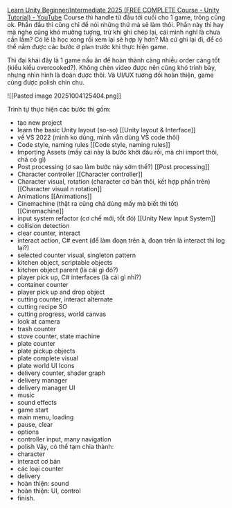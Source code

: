 [Learn Unity Beginner/Intermediate 2025 (FREE COMPLETE Course - Unity Tutorial) - YouTube](https://www.youtube.com/watch?v=AmGSEH7QcDg&t=5s)
Course thì handle từ đầu tới cuối cho 1 game, trông cũng ok. Phần đầu thì cũng chỉ để nói những thứ mà sẽ làm thôi. Phần này thì hay mà nghe cũng khó mường tượng, trừ khi ghi chép lại, cái mình nghĩ là chưa cần lắm? Có lẽ là học xong rồi xem lại sẽ hợp lý hơn? Mà cứ ghi lại đi, để có thể nắm được các bước ở plan trước khi thực hiện game.

Thì đại khái đây là 1 game nấu ăn để hoàn thành càng nhiều order càng tốt (kiểu kiểu overcooked?). Không chèn video được nên cũng khó trình bày, nhưng nhìn hình là đoán được thôi. Và UI/UX tương đối hoàn thiện, game cũng được polish chỉn chu.

![[Pasted image 20251004125404.png]]

Trình tự thực hiện các bước thì gồm:
+ tạo new project
+ learn the basic Unity layout (so-so) [[Unity layout & Interface]]
+ về VS 2022 (mình ko dùng, mình vẫn dùng VS code thôi)
+ Code style, naming rules [[Code style, naming rules]]
+ Importing Assets (mấy cái này là bước khởi đầu rồi, mà chỉ import thôi, chả có gì)
+ Post processing (ơ sao làm bước này sớm thế?) [[Post processing]]
+ Character controller [[Character controller]]
+ Character visual, rotation (character cơ bản thôi, kết hợp phần trên) [[Character visual n rotation]]
+ Animations [[Animations]]
+ Cinemachine (thật ra cũng chả dùng mấy mà biết thì tốt) [[Cinemachine]]
+ input system refactor (cơ chế mới, tốt đó) [[Unity New Input System]]
+ collision detection
+ clear counter, interact
+ interact action, C# event (để làm đoạn trên à, đoạn trên là interact thì log lại?)
+ selected counter visual, singleton pattern
+ kitchen object, scriptable objects
+ kitchen object parent (là cái gì đó?)
+ player pick up, C# interfaces (là cái gì nhỉ?)
+ container counter
+ player pick up and drop object
+ cutting counter, interact alternate
+ cutting recipe SO
+ cutting progress, world canvas
+ look at camera
+ trash counter
+ stove counter, state machine
+ plate counter
+ plate pickup objects
+ plate complete visual
+ plate world UI Icons
+ delivery counter, shader graph
+ delivery manager
+ delivery manager UI
+ music
+ sound effects
+ game start
+ main menu, loading
+ pause, clear 
+ options
+ controller input, many navigation
+ polish
Vậy, có thể tạm chia thành:
+ character
+ interact cơ bản
+ các loại counter
+ delivery
+ hoàn thiện: sound
+ hoàn thiện: UI, control
+ finish.
